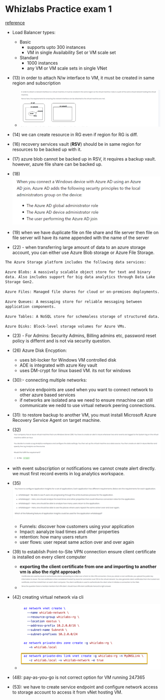 
# Whizlabs Practice exam 1
[reference](https://www.whizlabs.com/learn/course/microsoft-azure-certification-az-104/298/quiz/17866/report/5784851)

- Load Balancer types:
  - Basic
    - supports upto 300 instances
    - VM in single Availability Set or VM scale set
  - Standard
    - 1000 instances
    - any VM or VM scale sets in single VNet


- (13) in order to attach N/w interface to VM, it must be created in same region and subscription
  - ![img.png](3.0.1.png)

- (14) we can create resource in RG even if region for RG is diff.

- (16) recovery services vault (**RSV**) should be in same region for resources to be backed up with it.

- (17) azure blob cannot be backed up in RSV, it requires a backup vault. however, azure file share can be backed up. 
- (18) ![img_1.png](3.0.2.png)
- (19) when we have duplicate file on file share and file server then file on file server will have its name appended with the name of the server
- (22) - when transferring large amount of data to an azure storage account, you can either use Azure Blob storage or Azure File Storage. 
```text
The Azure Storage platform includes the following data services:

Azure Blobs: A massively scalable object store for text and binary data. Also includes support for big data analytics through Data Lake Storage Gen2.

Azure Files: Managed file shares for cloud or on-premises deployments.

Azure Queues: A messaging store for reliable messaging between application components.

Azure Tables: A NoSQL store for schemaless storage of structured data.

Azure Disks: Block-level storage volumes for Azure VMs.
```

- (23) - For Admins: Security Admins, Billing admins etc, password reset policy is differnt and is not via security question. 
- (26) Azure Disk Encyption: 
  - uses bit-locker for Windows VM controlled disk
  - ADE is integrated with azure Key vault
  - uses DM-crypt for linux based VM. its not for windows
- (30):- connecting multiple networks: 
  - service endpoints are used when you want to connect network to other azure based services
  - if networks are isolated ana we need to ensure mnachine can still communicate we nedd to use virtual network peering connections.

- (31): to restore backup to another VM, you must install Microsoft Azure Recovery Service Agent on target machine. 
- (32) ![img_2.png](3.0.3.png)
- with event subscription or notifications we cannot create alert directly. we must first record events in log analytics workspace. 
- (35) ![img_3.png](3.0.4.png)
  - Funnels: discover how customers using your application
  - Impact: aanalyze load times and other properties
  - retention: how many users return
  - user flows: user repeat same action over and over again
- (39) to establish Point-to-Site VPN connection ensure client certificate is installed on every client computer
  - **exporting the client certificate from one and importing to another vm is also the right approach**
  - ![img_4.png](3.0.5.png)

- (42) creating virtual network via cli
  -  ![img_7.png](3.0.6.png)
 
- (48): pay-as-you-go is not correct option for VM running 24*7*365   

- (53): we have to create service endpoint and configure network access to storage account to access it from vNet hosting VM.